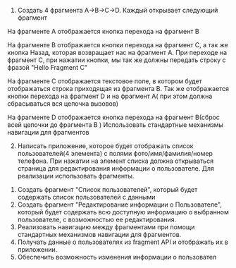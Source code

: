 1) Создать 4 фрагмента A->B->C->D. Каждый открывает следующий фрагмент

На фрагменте А отображается кнопка перехода на фрагмент B

На фрагменте B отображается кнопки перехода на фрагмент C, а так же кнопка Назад,
которая возвращает нас на фрагмент А. При переходе на фрагмент C, при нажатии кнопки,
мы так же должны передать строку с фразой "Hello Fragment C"

На фрагменте C отображается  текстовое поле, в котором будет отображаться строка приходящая из фрагмента B.
Так же отображается кнопки  перехода на фрагмент D и  на фрагмент А( при этом должна сбрасываться вся цепочка вызовов)

На фрагменте D отображается кнопка перехода на фрагмент B(сброс всей цепочки до фрагмента B ) 
Использовать стандартные механизмы навигации для фрагментов

2) Написать приложение, которое будет отображать список пользователей(4 элемента) с полями фото/имя/фамилия/номер телефона.
При нажатии на элемент списка должна открываться страница для редактирования информации о пользователе. Для реализации использовать фрагменты.

1. Создать фрагмент "Список пользователей", который будет содержать список пользователей с данными
2. Создать фрагмент "Редактирование информации о Пользователе", который будет содержать всю доступную информацию о выбранном пользователе, с возможностью ее редактирования.
3. Реализовать навигацию между фрагментами при помощи стандартных механизмов навигации для фрагментов.
4. Получать данные о пользователях из fragment API и отображать их в приложении.
5. Обеспечить возможность изменения информации о пользовател
